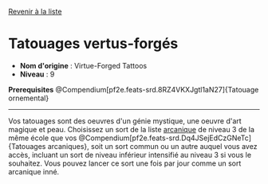 [Revenir à la liste](list.md)

# Tatouages vertus-forgés

 * **Nom d'origine** : Virtue-Forged Tattoos
 * **Niveau** : 9


<p><span id="ctl00_MainContent_DetailedOutput"><strong>Prerequisites</strong> @Compendium[pf2e.feats-srd.8RZ4VKXJgtl1aN27]{Tatouage ornemental}<br></span></p>
<hr>
<p>Vos tatouages sont des oeuvres d'un génie mystique, une oeuvre d'art magique et peau. Choisissez un sort de la liste <a href="https://2e.aonprd.com/Spells.aspx?Tradition=1">arcanique</a> de niveau 3 de la même école que vos @Compendium[pf2e.feats-srd.Dq4JSejEdCzGNeTc]{Tatouages arcaniques}, soit un sort commun ou un autre auquel vous avez accès, incluant un sort de niveau inférieur  intensifié au niveau 3 si vous le souhaitez. Vous pouvez lancer ce sort une fois par jour comme un sort arcanique inné.&nbsp;</p>